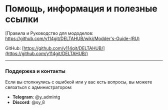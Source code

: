 # Помощь, информация и полезные ссылки

[Правила и Руководство для мододелов: https://github.com/y114git/DELTAHUB/wiki/Modder's-Guide-(RU)

GitHub: [https://github.com/y114git/DELTAHUB/](https://github.com/y114git/DELTAHUB/)

---

### **Поддержка и контакты**

Если вы столкнулись с ошибкой или у вас есть вопросы, вы можете связаться с администратором:

* **Telegram**: @y_admintg
* **Discord**: @sy_8
